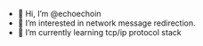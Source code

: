 - 👋 Hi, I’m @echoechoin
- 👀 I’m interested in network message redirection.
- 🌱 I’m currently learning tcp/ip protocol stack



<!---
echoechoin/echoechoin is a ✨ special ✨ repository because its `README.md` (this file) appears on your GitHub profile.
You can click the Preview link to take a look at your changes.
--->
